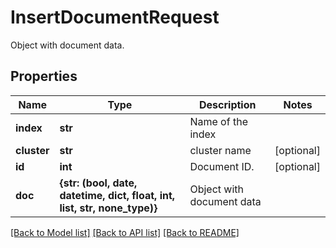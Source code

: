 # InsertDocumentRequest

Object with document data. 
## Properties
Name | Type | Description | Notes
------------ | ------------- | ------------- | -------------
**index** | **str** | Name of the index | 
**cluster** | **str** | cluster name | [optional] 
**id** | **int** | Document ID.  | [optional] 
**doc** | **{str: (bool, date, datetime, dict, float, int, list, str, none_type)}** | Object with document data  | 

[[Back to Model list]](../README.md#documentation-for-models) [[Back to API list]](../README.md#documentation-for-api-endpoints) [[Back to README]](../README.md)


